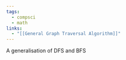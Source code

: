 ```yaml
---
tags:
  - compsci
  - math
links:
  - "[[General Graph Traversal Algorithm]]"
---
```

A generalisation of DFS and BFS
